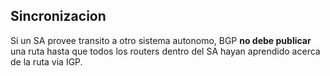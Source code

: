 ## Sincronizacion
Si un SA provee transito a otro sistema autonomo, BGP __no debe publicar__ una ruta hasta que todos los routers dentro del SA hayan aprendido acerca de la ruta via IGP.
